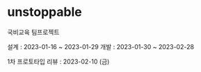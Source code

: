 # unstoppable
국비교육 팀프로젝트

설계 : 2023-01-16 ~ 2023-01-29
개발 : 2023-01-30 ~ 2023-02-28

1차 프로토타입 리뷰 : 2023-02-10 (금)
